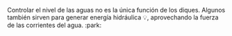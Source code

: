 Controlar el nivel de las aguas no es la única función de los diques. Algunos también sirven para generar energía hidráulica :bulb:, aprovechando la fuerza de las corrientes del agua. :park:
